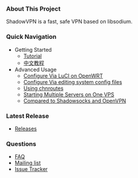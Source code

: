 ### About This Project

ShadowVPN is a fast, safe VPN based on libsodium.

### Quick Navigation

- Getting Started
    * [Tutorial]
    * [中文教程][Chinese Readme]
- Advanced Usage
    * [Configure Via LuCI on OpenWRT](https://github.com/clowwindy/ShadowVPN/wiki/Configure-Via-LuCI-on-OpenWRT)
    * [Configure Via editing system config files](https://github.com/clowwindy/ShadowVPN/wiki/Setup-ShadowVPN-by-editing-system-configuration-files-in-OpenWRT)
    * [Using chnroutes](https://github.com/clowwindy/ShadowVPN/wiki/Using-chnroutes)
    * [Starting Multiple Servers on One VPS](https://github.com/clowwindy/ShadowVPN/wiki/Starting-Multiple-Servers-on-One-VPS)
    * [Compared to Shadowsocks and OpenVPN](https://github.com/clowwindy/ShadowVPN/wiki/Compared-to-Shadowsocks-and-OpenVPN)

### Latest Release

- [Releases](https://github.com/clowwindy/ShadowVPN/releases)

### Questions

- [FAQ]
- [Mailing list]
- [Issue Tracker]


[Chinese Readme]:   https://github.com/clowwindy/ShadowVPN/wiki/ShadowVPN-%E4%BD%BF%E7%94%A8%E8%AF%B4%E6%98%8E
[FAQ]:              https://github.com/clowwindy/ShadowVPN/wiki/FAQ
[Issue Tracker]:    https://github.com/clowwindy/ShadowVPN/issues?state=open
[Mailing list]:     http://groups.google.com/group/shadowsocks
[Tutorial]:           https://github.com/clowwindy/ShadowVPN/blob/master/README.md